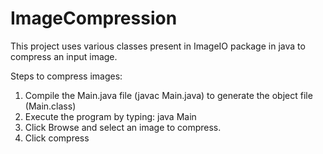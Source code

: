 # ImageCompression
This project uses various classes present in ImageIO package in java to compress an input image.

Steps to compress images:
1. Compile the Main.java file (javac Main.java) to generate the object file (Main.class)
2. Execute the program by typing: java Main
3. Click Browse and select an image to compress.
4. Click compress
